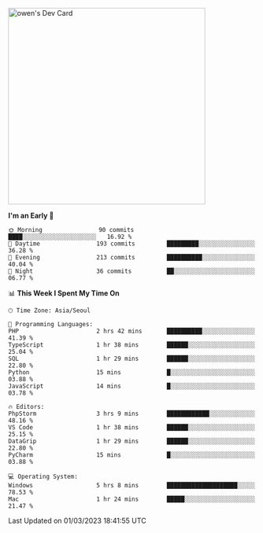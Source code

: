 <a href="https://app.daily.dev/owen_9066"><img src="https://api.daily.dev/devcards/51e5c69f10114f2abe0ae390c27b0828.png?r=hyb" width="400" alt="owen's Dev Card"/></a>

 
 <!--START_SECTION:waka-->
**I'm an Early 🐤** 

```text
🌞 Morning                90 commits          ████░░░░░░░░░░░░░░░░░░░░░   16.92 % 
🌆 Daytime                193 commits         █████████░░░░░░░░░░░░░░░░   36.28 % 
🌃 Evening                213 commits         ██████████░░░░░░░░░░░░░░░   40.04 % 
🌙 Night                  36 commits          ██░░░░░░░░░░░░░░░░░░░░░░░   06.77 % 
```


📊 **This Week I Spent My Time On** 

```text
🕑︎ Time Zone: Asia/Seoul

💬 Programming Languages: 
PHP                      2 hrs 42 mins       ██████████░░░░░░░░░░░░░░░   41.39 % 
TypeScript               1 hr 38 mins        ██████░░░░░░░░░░░░░░░░░░░   25.04 % 
SQL                      1 hr 29 mins        ██████░░░░░░░░░░░░░░░░░░░   22.80 % 
Python                   15 mins             █░░░░░░░░░░░░░░░░░░░░░░░░   03.88 % 
JavaScript               14 mins             █░░░░░░░░░░░░░░░░░░░░░░░░   03.78 % 

🔥 Editors: 
PhpStorm                 3 hrs 9 mins        ████████████░░░░░░░░░░░░░   48.16 % 
VS Code                  1 hr 38 mins        ██████░░░░░░░░░░░░░░░░░░░   25.15 % 
DataGrip                 1 hr 29 mins        ██████░░░░░░░░░░░░░░░░░░░   22.80 % 
PyCharm                  15 mins             █░░░░░░░░░░░░░░░░░░░░░░░░   03.88 % 

💻 Operating System: 
Windows                  5 hrs 8 mins        ████████████████████░░░░░   78.53 % 
Mac                      1 hr 24 mins        █████░░░░░░░░░░░░░░░░░░░░   21.47 % 
```


 Last Updated on 01/03/2023 18:41:55 UTC
<!--END_SECTION:waka-->
